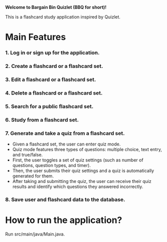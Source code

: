 **Welcome to Bargain Bin Quizlet (BBQ for short)!**

This is a flashcard study application inspired by Quizlet.

# Main Features

### 1. Log in or sign up for the application.

### 2. Create a flashcard or a flashcard set.

### 3. Edit a flashcard or a flashcard set.

### 4. Delete a flashcard or a flashcard set.

### 5. Search for a public flashcard set.

### 6. Study from a flashcard set.

### 7. Generate and take a quiz from a flashcard set.
- Given a flashcard set, the user can enter quiz mode.
- Quiz mode features three types of questions: multiple choice, text entry, and true/false.
- First, the user toggles a set of quiz settings (such as number of questions, question types, and timer).
- Then, the user submits their quiz settings and a quiz is automatically generated for them.
- After taking and submitting the quiz, the user can receive their quiz results and identify which questions they answered incorrectly.

### 8. Save user and flashcard data to the database.

# How to run the application?

Run src/main/java/Main.java.
